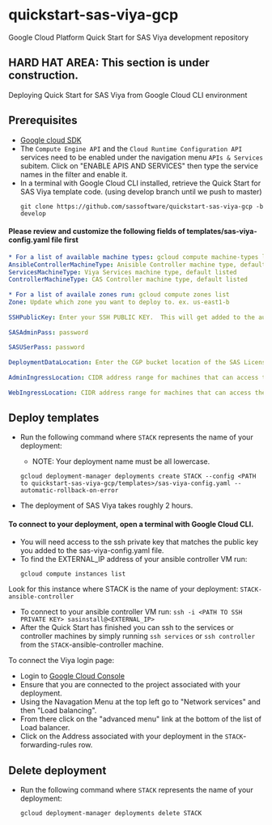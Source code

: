 # quickstart-sas-viya-gcp

Google Cloud Platform Quick Start for SAS Viya development repository

## HARD HAT AREA: This section is under construction.

Deploying Quick Start for SAS Viya from Google Cloud CLI environment

## Prerequisites
 * [Google cloud SDK](https://cloud.google.com/sdk/downloads)
 * The `Compute Engine API` and the `Cloud Runtime Configuration API` services need to be enabled under the navigation menu `APIs & Services` subitem. Click on "ENABLE APIS AND SERVICES" then type the service names in the filter and enable it.  
 * In a terminal with Google Cloud CLI installed, retrieve the Quick Start for SAS Viya template code. (using develop branch until we push to master)                                
    ```
    git clone https://github.com/sassoftware/quickstart-sas-viya-gcp -b develop
    ```


#### Please review and customize the following fields of templates/sas-viya-config.yaml file first
```yaml
* For a list of available machine types: gcloud compute machine-types list
AnsibleControllerMachineType: Anisible Controller machine type, default listed
ServicesMachineType: Viya Services machine type, default listed
ControllerMachineType: CAS Controller machine type, default listed
 
* For a list of availale zones run: gcloud compute zones list
Zone: Update which zone you want to deploy to. ex. us-east1-b  
 
SSHPublicKey: Enter your SSH PUBLIC KEY.  This will get added to the authorized_keys file on Bastian Host so you connect using ssh.
 
SASAdminPass: password
 
SASUSerPass: password
 
DeploymentDataLocation: Enter the CGP bucket location of the SAS License zip file. ex. gs://<bucket name>/<path>/<filename>.zip
 
AdminIngressLocation: CIDR address range for machines that can access the Bastian Host. x.x.x.x/x format 
  
WebIngressLocation: CIDR address range for machines that can access the Viya HTTP(S) server.  x.x.x.x/x format
```
       
## Deploy templates
 * Run the following command where `STACK` represents the name of your deployment:
    * NOTE: Your deployment name must be all lowercase.  
    ```
    gcloud deployment-manager deployments create STACK --config <PATH to quickstart-sas-viya-gcp/templates>/sas-viya-config.yaml --automatic-rollback-on-error
    ```

 * The deployment of SAS Viya takes roughly 2 hours. 
    
#### To connect to your deployment, open a terminal with Google Cloud CLI.

* You will need access to the ssh private key that matches the public key you added to the sas-viya-config.yaml file.
* To find the EXTERNAL_IP address of your ansible controller VM run:
    ```
    gcloud compute instances list
    ```
Look for this instance where STACK is the name of your deployment:
`STACK-ansible-controller`
* To connect to your ansible controller VM run:
`ssh -i <PATH TO SSH PRIVATE KEY> sasinstall@<EXTERNAL_IP>`
* After the Quick Start has finished you can ssh to the services or controller machines by simply running `ssh services` or 
`ssh controller` from the `STACK`-ansible-controller machine.

To connect the Viya login page:
   * Login to [Google Cloud Console](https://console.cloud.google.com/)
   * Ensure that you are connected to the project associated with your deployment.
   * Using the Navagation Menu at the top left go to "Network services" and then "Load balancing".
   * From there click on the "advanced menu" link at the bottom of the list of Load balancer.
   * Click on the Address associated with your deployment in the `STACK`-forwarding-rules row.
    
## Delete deployment
 * Run the following command where `STACK` represents the name of your deployment:
    ```
    gcloud deployment-manager deployments delete STACK
    ```        


    
